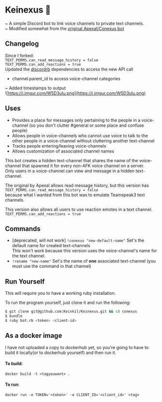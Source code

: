 # Keinexus 🔗
~ A simple Discord bot to link voice channels to private text channels.  
~ Modified somewhat from the
[original Apexal/Conexus bot](https://github.com/Apexal/conexus)  

## Changelog
Since I forked:  
```TEXT_PERMS.can_read_message_history = false```  
```TEXT_PERMS.can_add_reactions = true```  
Updated the [discordrb](https://github.com/meew0/discordrb) dependencies to
access the new API call  
- channel.parent_id to access voice-channel categories  

~ Added timestamps to output  
![https://i.imgur.com/W5D3uIu.png](https://i.imgur.com/W5D3uIu.png)  

## Uses
- Provides a place for messages only pertaining to the people in a
voice-channel (so you don't clutter #general or some place and confuse people)
- Allows people in voice-channels who cannot use voice to talk to the other
people in a voice-channel without cluttering another text-channel
- Tracks people entering/leaving voice-channels
- Allows customization of associated channel names

This bot creates a hidden text-channel that shares the name of the
voice-channel that spawned it for every non-AFK voice channel on a server.  
Only users in a voice-channel can view and message in a hidden text-channel.

The original by Apexal allows read message history, but this version has  
```TEXT_PERMS.can_read_message_history = false```  
because what I wanted from this bot was to emulate Teamspeak3 text
channels.

This version also allows all users to use reaction emotes in a text channel.  
```TEXT_PERMS.can_add_reactions = true```

## Commands

- [deprecated, will not work] `!conexus "new-default-name"` Set's the default
name for created text-channels  
This won't work because this version uses the voice-channel's name for the text
channel.
- `!rename "new-name"` Set's the name of **one** associated text-channel
(you must use the command in that channel)

## Run Yourself
This will require you to have a working ruby installation.

To run the program yourself, just clone it and run the following:
```sh
$ git clone git@github.com:Keinkil/Keinexus.git && cd conexus
$ bundle
$ ruby bot.rb <token> <client-id>
```

## As a docker image
I have not uploaded a copy to dockerhub yet, so you're going to have to build
it locally(or to dockerhub yourself) and then run it.  
#### To build:
```docker build -t <tagyouwant> .```  

#### To run:
```docker run -e TOKEN='<token>' -e CLIENT_ID='<client_id>' <tag>```